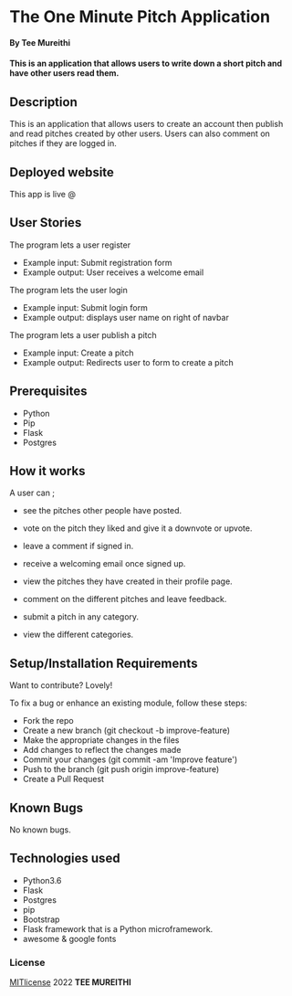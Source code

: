 # The One Minute Pitch Application
#### By **Tee Mureithi**

#### This is an application that allows users to write down a short pitch and have other users read them.

## Description
This is an application that allows users to create an account then publish and read pitches created by other users. Users can also comment on pitches if they are logged in.

## Deployed website 
This app is live @ 

## User Stories
The program lets a user register
* Example input: Submit registration form
* Example output: User receives a welcome email

The program lets the user login
* Example input: Submit login form
* Example output: displays user name on right of navbar

The program lets a user publish a pitch
* Example input: Create a pitch
* Example output: Redirects user to form to create a pitch

## Prerequisites
* Python
* Pip
* Flask
* Postgres

## How it works 
A user can ;
* see the pitches other people have posted.

* vote on the pitch they liked and give it a downvote or upvote.

* leave a comment if signed in.

* receive a welcoming email once signed up.

* view the pitches they have created in their profile page.

* comment on the different pitches and leave feedback.

* submit a pitch in any category.

* view the different categories.

## Setup/Installation Requirements
Want to contribute? Lovely!

To fix a bug or enhance an existing module, follow these steps:

* Fork the repo
* Create a new branch (git checkout -b improve-feature)
* Make the appropriate changes in the files
* Add changes to reflect the changes made
* Commit your changes (git commit -am 'Improve feature')
* Push to the branch (git push origin improve-feature)
* Create a Pull Request

## Known Bugs
No known bugs.

## Technologies used
* Python3.6
* Flask
* Postgres
* pip
* Bootstrap 
* Flask framework that is a Python microframework.
* awesome & google fonts


### License
[MITlicense](LICENSE) 2022 **TEE MUREITHI**
